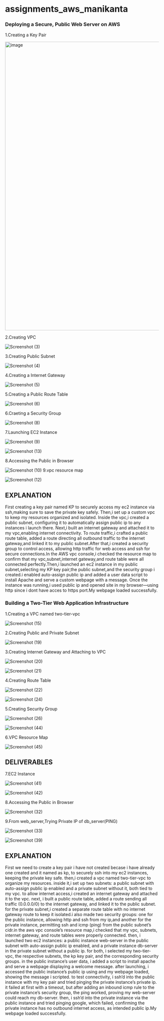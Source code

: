 # assignments_aws_manikanta

### Deploying a Secure, Public Web Server on AWS

1.Creating a Key Pair

<img width="942" alt="image" src="https://github.com/user-attachments/assets/132bcbdd-4a48-49d6-b30b-68f14f386ad5" />

2.Creating VPC

![Screenshot (3)](https://github.com/user-attachments/assets/dc402704-5c0c-44da-9490-2bf205c631ed)

3.Creating Public Subnet

![Screenshot (4)](https://github.com/user-attachments/assets/1dea9cec-60ec-4d5e-a5a7-2dbf7b829760)

4.Creating a Internet Gateway

![Screenshot (5)](https://github.com/user-attachments/assets/73f49893-26c0-4d1b-b68a-8d126d5b9f77)

5.Creating a Public Route Table

![Screenshot (6)](https://github.com/user-attachments/assets/5a7e213d-ae0e-4d18-b978-5e38870b516f)

6.Craeting a Security Group

![Screenshot (8)](https://github.com/user-attachments/assets/f545bc16-4982-4bd5-8cff-d77a355fbd85)

7.Launching EC2 Instance

![Screenshot (9)](https://github.com/user-attachments/assets/8c1d7b15-78d1-45b9-8104-7d2cacce3b50)

![Screenshot (13)](https://github.com/user-attachments/assets/b90924b0-e506-4e96-86bc-339ff559b123)

8.Accessing the Public in Browser

![Screenshot (10)](https://github.com/user-attachments/assets/bf553772-b043-4f23-a5ab-f23128a060ed)
9.vpc resource map

![Screenshot (12)](https://github.com/user-attachments/assets/8e98e539-118d-41f6-ad66-407893971044)


## EXPLANATION
First creating a key pair named KP to securely access my ec2 instance via ssh,making sure to save the private key safely. Then,i set up a custom vpc to keep my resources organized and isolated. Inside the vpc,i created a public subnet, configuring it to automatically assign public ip to any instances i launch there. Next,i built an internet gateway and attached it to my vpc,enabling internet connectivity. To route traffic,i crafted a public route table, added a route directing all outbound traffic to the internet gateway,and linked it to my public subnet.After that,i created  a security group to control access, allowing http traffic for web access and ssh for secure connections.In the AWS vpc console,i checked the resource map to confirm that my vpc,subnet,internet gateway,and route table were all connected perfectly.Then,i launched an ec2 instance in my public subnet,selecting my KP key pair,the public subnet,and the security group i created.i enabled auto-assign public ip and added a user data script to install Apache and serve a custom webpage with a message. Once the instance was running,i used public ip and opened site in my browser—using http since i dont have acces to https port.My webpage loaded successfully.

### Building a Two-Tier Web Application Infrastructure

1.Creating a VPC named two-tier-vpc

![Screenshot (15)](https://github.com/user-attachments/assets/1e1da4ca-ca86-45d1-a5c8-4c60935176d7)

2.Creating Public and Private Subnet

![Screenshot (19)](https://github.com/user-attachments/assets/855ff4db-2aba-44de-8a6b-543b75bcc174)

3.Creating Internet Gateway and Attaching to VPC

![Screenshot (20)](https://github.com/user-attachments/assets/a9f8679d-d21e-4c75-82dd-c6aead43748d)

![Screenshot (21)](https://github.com/user-attachments/assets/b65468a4-cac3-4987-8241-d4ccf03beaa7)


4.Creating Route Table

![Screenshot (22)](https://github.com/user-attachments/assets/3e45f9eb-49be-4763-8b9b-e38b6820cd55)

![Screenshot (24)](https://github.com/user-attachments/assets/303b23ae-b780-44cf-9d25-4f89e555b1d2)

5.Creating Security Group

![Screenshot (26)](https://github.com/user-attachments/assets/dce74298-29c3-4be2-8891-79e392b1e221)

![Screenshot (44)](https://github.com/user-attachments/assets/8172057f-7b38-45af-95d9-8b91b41612ff)

6.VPC Resource Map

![Screenshot (45)](https://github.com/user-attachments/assets/e28c6259-91b7-4cd7-ad0a-51c129994ff9)

## DELIVERABLES

7.EC2 Instance

![Screenshot (41)](https://github.com/user-attachments/assets/08f6e331-e7af-4023-9057-02ebf1b0ff9d)

![Screenshot (42)](https://github.com/user-attachments/assets/f69f9d19-8d2e-49fb-b75e-6f35d2b7703a)

8.Accessing the Public in Browser

![Screenshot (32)](https://github.com/user-attachments/assets/79873252-3560-4c0f-bb75-4a7222c7515b)

9.From web_server,Trying Private IP of db_server(PING)

![Screenshot (33)](https://github.com/user-attachments/assets/b6d4da78-d292-4812-aa10-b496dac485bb)

![Screenshot (39)](https://github.com/user-attachments/assets/009e5969-293f-4257-828c-37562cb682f2)



## EXPLANATION

First we need to create a key pair i have not created becase i have already one created and it named as kp, to securely ssh into my ec2 instances, keeping the private key safe. then,i created a vpc named two-tier-vpc to organize my resources. inside it,i set up two subnets: a public subnet with auto-assign public ip enabled and a private subnet without it, both tied to my vpc. to allow internet access,i created an internet gateway and attached it to the vpc. next, i built a public route table, added a route sending all traffic (0.0.0.0/0) to the internet gateway, and linked it to the public subnet. for the private subnet,i created a separate route table with no internet gateway route to keep it isolated.i also made two security groups: one for the public instance, allowing http and ssh from my ip,and another for the private instance, permitting ssh and icmp (ping) from the public subnet’s cidr.in the aws vpc console’s resource map,i checked that my vpc, subnets, internet gateway, and route tables were properly connected. then, i launched two ec2 instances: a public instance web-server in the public subnet with auto-assign public ip enabled, and a private instance db-server in the private subnet without a public ip. for both, i selected my two-tier-vpc, the respective subnets, the kp key pair, and the corresponding security groups. in the public instance’s user data, i added a script to install apache and serve a webpage displaying a welcome message. after launching, i accessed the public instance’s public ip using and my webpage loaded, showing the message i scripted. to test connectivity, i ssh’d into the public instance with my key pair and tried pinging the private instance’s private ip. it failed at first with a timeout, but after adding an inbound icmp rule to the private instance’s security group, the ping worked, proving my web-server could reach my db-server. then, i ssh’d into the private instance via the public instance and tried pinging google, which failed, confirming the private instance has no outbound internet access, as intended public ip.My webpage loaded successfully.












